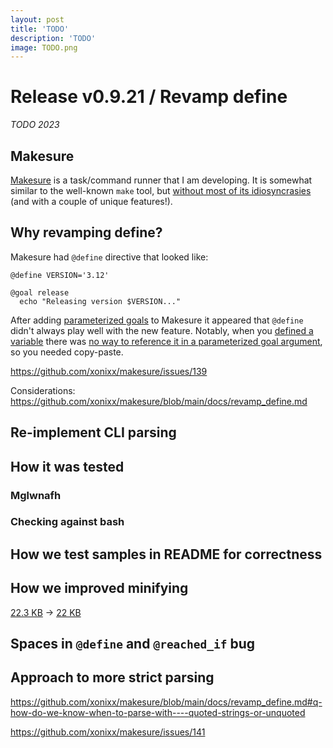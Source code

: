 ```yaml
---
layout: post
title: 'TODO'
description: 'TODO'
image: TODO.png
---
```


# Release v0.9.21 / Revamp define

_TODO 2023_

## Makesure

[Makesure](https://github.com/xonixx/makesure) is a task/command runner that
I am developing. It is somewhat similar to the well-known `make` tool, but
[without most of its idiosyncrasies](makesure-vs-make.md) (and with a couple of unique features!).

## Why revamping define?

Makesure had `@define` directive that looked like:

```shell
@define VERSION='3.12'

@goal release
  echo "Releasing version $VERSION..."
```

After adding [parameterized goals](parameterized_goals.md) to Makesure it appeared that `@define` didn't always play well with the new feature. Notably, when you [defined a variable](https://github.com/xonixx/fhtagn/blob/f36d84f9593ed93b7f3b4704dbcd1daaa4c81992/Makesurefile#L5) there was [no way to reference it in a parameterized goal argument](https://github.com/xonixx/fhtagn/blob/f36d84f9593ed93b7f3b4704dbcd1daaa4c81992/Makesurefile#L70), so you needed copy-paste.    

https://github.com/xonixx/makesure/issues/139

Considerations: https://github.com/xonixx/makesure/blob/main/docs/revamp_define.md

## Re-implement CLI parsing

## How it was tested

### Mglwnafh

### Checking against bash

## How we test samples in README for correctness

## How we improved minifying

[22.3 KB](https://github.com/xonixx/makesure/blob/v0.9.20/makesure) -> [22 KB](https://github.com/xonixx/makesure/blob/v0.9.21/makesure)

## Spaces in `@define` and `@reached_if` bug

## Approach to more strict parsing

https://github.com/xonixx/makesure/blob/main/docs/revamp_define.md#q-how-do-we-know-when-to-parse-with----quoted-strings-or-unquoted

https://github.com/xonixx/makesure/issues/141



